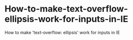 # How-to-make-text-overflow-ellipsis-work-for-inputs-in-IE
How to make 'text-overflow: ellipsis' work for inputs in IE
